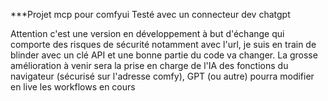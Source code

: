 ***Projet mcp pour comfyui
Testé avec un connecteur dev chatgpt

Attention c'est une version en développement à but d'échange qui comporte des risques de sécurité notamment avec l'url, je suis en train de blinder avec un clé API et une bonne partie du code va changer.
La grosse amélioration à venir sera la prise en charge de l'IA des fonctions du navigateur (sécurisé sur l'adresse comfy), GPT (ou autre) pourra modifier en live les workflows en cours
